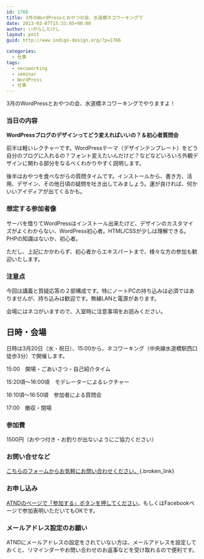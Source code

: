 ```yaml
---
id: 1766
title: 3月のWordPressとおやつの会、水道橋ネコワーキングで
date: 2013-03-07T15:31:05+00:00
author: いがらしたけし
layout: post
guid: http://www.indigo-design.org/?p=1766

categories:
  - 仕事
tags:
  - necoworking
  - seminar
  - WordPress
  - 仕事
---
```

3月のWordPressとおやつの会、水道橋ネコワーキングでやりますよ！

### 当日の内容

**WordPressブログのデザインってどう変えればいいの？＆初心者質問会**

前半は軽いレクチャーです。WordPressテーマ（デザインテンプレート）をどう自分のブログに入れるの？フォント変えたいんだけど？などなどいろいろ外観デザインに関わる部分をなるべくわかりやすく説明します。

後半はおやつを食べながらの質問タイムです。インストールから、書き方、活用、デザイン、その他日頃の疑問を吐き出してみましょう。運が良ければ、何かいいアイディアが出てくるかも。

### 想定する参加者像

サーバを借りてWordPressはインストール出来たけど、デザインのカスタマイズがよくわからない、WordPress初心者。HTML/CSSが少しは理解できる。PHPの知識はないか、初心者。

ただし、上記にかかわらず、初心者からエキスパートまで、様々な方の参加も歓迎いたします。

### 注意点

今回は講義と質疑応答の２部構成です。特にノートPCの持ち込みは必須ではありませんが、持ち込みは歓迎です。無線LANと電源があります。

会場にはネコがいますので、入室時に注意事項をお読みください。

## 日時・会場

日時は3月20日（水・祝日）、15:00から、ネコワーキング（中央線水道橋駅西口徒歩3分）で開催します。

15:00　開場・ごあいさつ・自己紹介タイム
  
15:20頃～16:00頃　モデレーターによるレクチャー
  
16:10頃〜16:50頃　参加者による質問会
  
17:00　撤収・閉場

### 参加費

1500円（おやつ付き・お釣りが出ないようにご協力ください）

### お問い合せなど

[こちらのフォームからお気軽にお問い合わせください。](https://www.idw.jp/contact/#main){.broken_link}

### お申し込み

[ATNDのページで「参加する」ボタンを押してください](http://atnd.org/events/37602)。もしくはFacebookページで参加表明いただいてもOKです。

### メールアドレス設定のお願い

ATNDにメールアドレスの設定をされていない方は、メールアドレスを設定しておくと、リマインダーやお問い合わせのお返事などを受け取れるので便利です。
